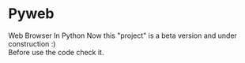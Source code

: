# Pyweb
Web Browser In Python
Now this "project" is a beta version and under construction :) <br>
Before use the code check it.
